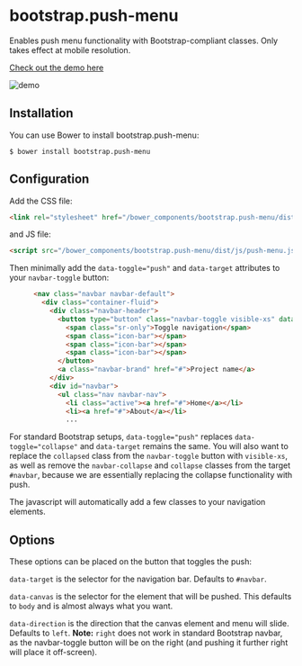 # bootstrap.push-menu
Enables push menu functionality with Bootstrap-compliant classes.  Only takes effect at mobile resolution.

[Check out the demo here](http://developerdizzle.github.io/bootstrap.push-menu/demo.html)

![demo](http://i.imgur.com/YO4dO6A.gif)

## Installation

You can use Bower to install bootstrap.push-menu:

```console
$ bower install bootstrap.push-menu
```

## Configuration

Add the CSS file:

```html
<link rel="stylesheet" href="/bower_components/bootstrap.push-menu/dist/css/push-menu.css" />
```

and JS file:

```html
<script src="/bower_components/bootstrap.push-menu/dist/js/push-menu.js" />
```

Then minimally add the `data-toggle="push"` and `data-target` attributes to your `navbar-toggle` button:

```html
      <nav class="navbar navbar-default">
        <div class="container-fluid">
          <div class="navbar-header">
            <button type="button" class="navbar-toggle visible-xs" data-toggle="push" data-target="#navbar" aria-expanded="false" aria-controls="navbar">
              <span class="sr-only">Toggle navigation</span>
              <span class="icon-bar"></span>
              <span class="icon-bar"></span>
              <span class="icon-bar"></span>
            </button>
            <a class="navbar-brand" href="#">Project name</a>
          </div>
          <div id="navbar">
            <ul class="nav navbar-nav">
              <li class="active"><a href="#">Home</a></li>
              <li><a href="#">About</a></li>
              ...
```

For standard Bootstrap setups, `data-toggle="push"` replaces `data-toggle="collapse"` and `data-target` remains the same.  You will also want to replace the `collapsed` class from the `navbar-toggle` button with `visible-xs`, as well as remove the `navbar-collapse` and `collapse` classes from the target `#navbar`, because we are essentially replacing the collapse functionality with push.

The javascript will automatically add a few classes to your navigation elements.

## Options

These options can be placed on the button that toggles the push:

`data-target` is the selector for the navigation bar.  Defaults to `#navbar`.

`data-canvas` is the selector for the element that will be pushed.  This defaults to `body` and is almost always what you want.

`data-direction` is the direction that the canvas element and menu will slide.  Defaults to `left`.  **Note:** `right` does not work in standard Bootstrap navbar, as the navbar-toggle button will be on the right (and pushing it further right will place it off-screen).
